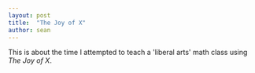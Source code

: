 ```yaml
---
layout: post
title:  "The Joy of X"
author: sean
---
```

This is about the time I attempted to teach a 'liberal arts' math class using _The Joy of X_.